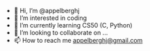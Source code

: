 - 👋 Hi, I’m @appelberghj
- 👀 I’m interested in coding
- 🌱 I’m currently learning  CS50 (C, Python)
- 💞️ I’m looking to collaborate on ...
- 📫 How to reach me appelberghj@gmail.com

<!---
appelberghj/appelberghj is a ✨ special ✨ repository because its `README.md` (this file) appears on your GitHub profile.
You can click the Preview link to take a look at your changes.
--->
